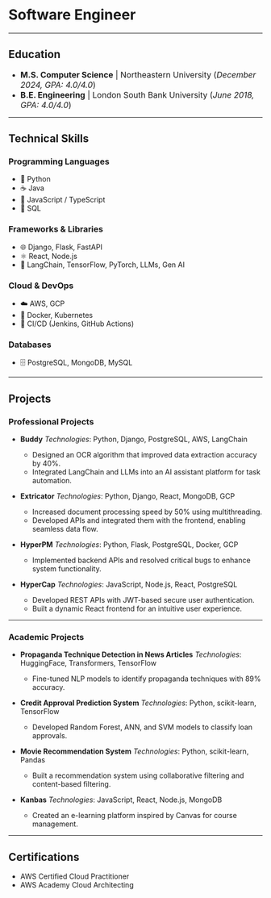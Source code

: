 # Software Engineer

---

## Education
- <span style="font-size: 1rem;">**M.S. Computer Science** | Northeastern University (_December 2024, GPA: 4.0/4.0_)</span>
- <span style="font-size: 1rem;">**B.E. Engineering** | London South Bank University (_June 2018, GPA: 4.0/4.0_)</span>

---



## Technical Skills
### Programming Languages
- 🐍 Python
- ☕ Java
- 📜 JavaScript / TypeScript
- 💾 SQL

### Frameworks & Libraries
- 🌐 Django, Flask, FastAPI
- ⚛️ React, Node.js
- 🤖 LangChain, TensorFlow, PyTorch, LLMs, Gen AI

### Cloud & DevOps
- ☁️ AWS, GCP
- 🐋 Docker, Kubernetes
- 🔧 CI/CD (Jenkins, GitHub Actions)

### Databases
- 🗄️ PostgreSQL, MongoDB, MySQL

---

## Projects
### Professional Projects
- **Buddy**
  *Technologies*: Python, Django, PostgreSQL, AWS, LangChain
  - Designed an OCR algorithm that improved data extraction accuracy by 40%.
  - Integrated LangChain and LLMs into an AI assistant platform for task automation.

- **Extricator**
  *Technologies*: Python, Django, React, MongoDB, GCP
  - Increased document processing speed by 50% using multithreading.
  - Developed APIs and integrated them with the frontend, enabling seamless data flow.

- **HyperPM**
  *Technologies*: Python, Flask, PostgreSQL, Docker, GCP
  - Implemented backend APIs and resolved critical bugs to enhance system functionality.

- **HyperCap**
  *Technologies*: JavaScript, Node.js, React, PostgreSQL
  - Developed REST APIs with JWT-based secure user authentication.
  - Built a dynamic React frontend for an intuitive user experience.

---

### Academic Projects
- **Propaganda Technique Detection in News Articles**
  *Technologies*: HuggingFace, Transformers, TensorFlow
  - Fine-tuned NLP models to identify propaganda techniques with 89% accuracy.

- **Credit Approval Prediction System**
  *Technologies*: Python, scikit-learn, TensorFlow
  - Developed Random Forest, ANN, and SVM models to classify loan approvals.

- **Movie Recommendation System**
  *Technologies*: Python, scikit-learn, Pandas
  - Built a recommendation system using collaborative filtering and content-based filtering.

- **Kanbas**
  *Technologies*: JavaScript, React, Node.js, MongoDB
  - Created an e-learning platform inspired by Canvas for course management.

---

## Certifications
- AWS Certified Cloud Practitioner
- AWS Academy Cloud Architecting
